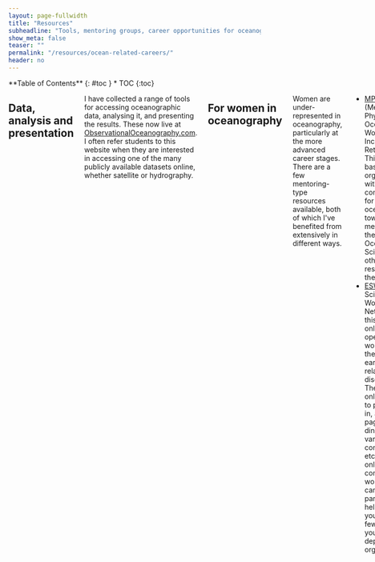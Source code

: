 ```yaml
---
layout: page-fullwidth
title: "Resources"
subheadline: "Tools, mentoring groups, career opportunities for oceanographers.. a bit of everything."
show_meta: false
teaser: ""
permalink: "/resources/ocean-related-careers/"
header: no
---
```

<!--...and learn at the same time.-->


<div class="row">
<div class="medium-4 medium-push-8 columns" markdown="1">
<div class="panel radius" markdown="1">
**Table of Contents**
{: #toc }
*  TOC
{:toc}
</div>
</div><!-- /.medium-4.columns -->

<div class="medium-8 medium-pull-4 columns" markdown="1">

## Data, analysis and presentation
I have collected a range of tools for accessing oceanographic data, analysing it, and presenting the results.  These now live at [ObservationalOceanography.com](http://observationaloceanography.com).  I often refer students to this website when they are interested in accessing one of the many publicly available datasets online, whether satellite or hydrography.

## For women in oceanography

Women are under-represented in oceanography, particularly at the more advanced career stages.  There are a few mentoring-type resources available, both of which I've benefited from extensively in different ways.
* [MPOWIR](http://mpowir.org/) (Mentoring Physical Oceanography Women to Increase Retention) – This is a US-based organisation with conferences for women in oceanography, townhall meetings at the AGU Ocean Sciences, and other resources on their website
* [ESWN](http://eswnonline.org/) (Earth Science Women’s Network) – this is an online network open to women around the world in earth science-related disciplines. There are online forums to participate in, a Facebook page, casual dinners at various conferences, etc. It’s a great online community of women, which can be particularly helpful if you’re one of few women in your department or organisation.


## Opportunities

### for undergraduates

* [Careers in oceanography](resources/ocean-related-careers/) – Job and career sites, and information about the annual Ocean careers fair at the NOC
* [Summer placement opportunities](resources/summer-placements-for-undergraduates/) for undergraduates at the University of Southampton, within the UK and abroad.
* [Awards for undergrads](resources/awards-for-undergraduates-and-graduate-students/) – different places you can apply for awards for work you’ve done, or travel awards to go to meetings, etc.


</div><!-- /.medium-8.columns -->
</div><!-- /.row -->